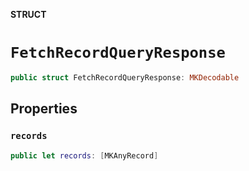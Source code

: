**STRUCT**

# `FetchRecordQueryResponse`

```swift
public struct FetchRecordQueryResponse: MKDecodable
```

## Properties
### `records`

```swift
public let records: [MKAnyRecord]
```
